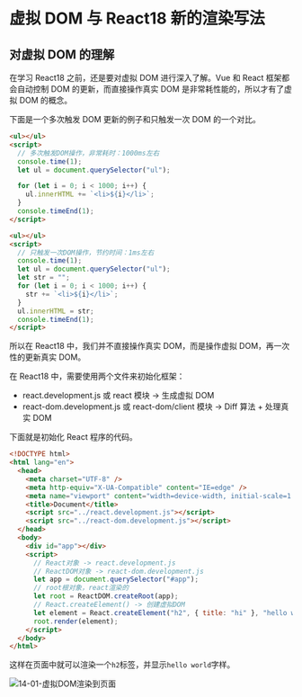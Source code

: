 # 虚拟 DOM 与 React18 新的渲染写法

## 对虚拟 DOM 的理解

在学习 React18 之前，还是要对虚拟 DOM 进行深入了解。Vue 和 React 框架都会自动控制 DOM 的更新，而直接操作真实 DOM 是非常耗性能的，所以才有了虚拟 DOM 的概念。

下面是一个多次触发 DOM 更新的例子和只触发一次 DOM 的一个对比。

```html
<ul></ul>
<script>
  // 多次触发DOM操作，非常耗时：1000ms左右
  console.time(1);
  let ul = document.querySelector("ul");

  for (let i = 0; i < 1000; i++) {
    ul.innerHTML += `<li>${i}</li>`;
  }
  console.timeEnd(1);
</script>
```

```html
<ul></ul>
<script>
  // 只触发一次DOM操作，节约时间：1ms左右
  console.time(1);
  let ul = document.querySelector("ul");
  let str = "";
  for (let i = 0; i < 1000; i++) {
    str += `<li>${i}</li>`;
  }
  ul.innerHTML = str;
  console.timeEnd(1);
</script>
```

所以在 React18 中，我们并不直接操作真实 DOM，而是操作虚拟 DOM，再一次性的更新真实 DOM。

在 React18 中，需要使用两个文件来初始化框架：

- react.development.js 或 react 模块 -> 生成虚拟 DOM
- react-dom.development.js 或 react-dom/client 模块 -> Diff 算法 + 处理真实 DOM

下面就是初始化 React 程序的代码。

```html
<!DOCTYPE html>
<html lang="en">
  <head>
    <meta charset="UTF-8" />
    <meta http-equiv="X-UA-Compatible" content="IE=edge" />
    <meta name="viewport" content="width=device-width, initial-scale=1.0" />
    <title>Document</title>
    <script src="../react.development.js"></script>
    <script src="../react-dom.development.js"></script>
  </head>
  <body>
    <div id="app"></div>
    <script>
      // React对象 -> react.development.js
      // ReactDOM对象 -> react-dom.development.js
      let app = document.querySelector("#app");
      // root根对象，react渲染的
      let root = ReactDOM.createRoot(app);
      // React.createElement() -> 创建虚拟DOM
      let element = React.createElement("h2", { title: "hi" }, "hello world");
      root.render(element);
    </script>
  </body>
</html>
```

这样在页面中就可以渲染一个`h2`标签，并显示`hello world`字样。

![14-01-虚拟DOM渲染到页面](https://qn.huat.xyz/mac/202310211442053.png)
